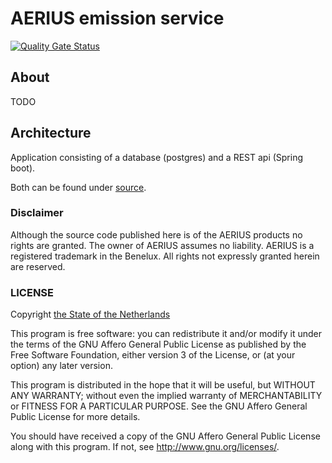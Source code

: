 # AERIUS emission service

[![Quality Gate Status](https://sonarcloud.io/api/project_badges/measure?project=aerius_emission-service&metric=alert_status)](https://sonarcloud.io/dashboard?id=aerius_emission-service)

## About

TODO

## Architecture

Application consisting of a database (postgres) and a REST api (Spring boot).

Both can be found under [source](source/).

### Disclaimer

Although the source code published here is of the AERIUS products no rights are granted. The owner of AERIUS assumes no liability. AERIUS is a registered trademark in the Benelux. All rights not expressly granted herein are reserved.

### LICENSE

Copyright [the State of the Netherlands](https://www.government.nl)

This program is free software: you can redistribute it and/or modify
it under the terms of the GNU Affero General Public License as published by
the Free Software Foundation, either version 3 of the License, or
(at your option) any later version.

This program is distributed in the hope that it will be useful,
but WITHOUT ANY WARRANTY; without even the implied warranty of
MERCHANTABILITY or FITNESS FOR A PARTICULAR PURPOSE.  See the
GNU Affero General Public License for more details.

You should have received a copy of the GNU Affero General Public License
along with this program.  If not, see http://www.gnu.org/licenses/.
